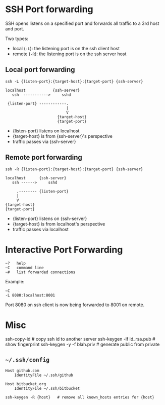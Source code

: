 # SSH Port forwarding

SSH opens listens on a specified port and forwards all traffic to a 3rd
host and port.

Two types: 
- local (`-L`): the listening port is on the ssh client host
- remote (`-R`): the listening port is on the ssh server host

## Local port forwarding
```
ssh -L {listen-port}:{target-host}:{target-port} {ssh-server}

localhost            {ssh-server} 
   ssh  ----------->     sshd  

 {listen-port} ------------.
                           |
                           V
                       {target-host}
                       {target-port}
```
- {listen-port} listens on localhost
- {target-host} is from {ssh-server}'s perspective
- traffic passes via {ssh-server}

## Remote port forwarding
```
ssh -R {listen-port}:{target-host}:{target-port} {ssh-server}

localhost      {ssh-server}
   ssh ------>     sshd

     .-------- {listen-port}
     |
     V
{target-host}
{target-port}
```
- {listen-port} listens on {ssh-server}
- {target-host} is from localhost's perspective
- traffic passes via localhost

# Interactive Port Forwarding
```
~?   help
~C   command line
~#   list forwarded connections
```

Example:
```
~C
-L 8080:localhost:8001
```
Port 8080 on ssh client is now being forwarded to 8001 on remote.

# Misc
ssh-copy-id                 # copy ssh id to another server
ssh-keygen -lf id_rsa.pub   # show fingerprint
ssh-keygen -y -f blah.priv  # generate public from private

## `~/.ssh/config`
```
Host github.com
    IdentityFile ~/.ssh/github

Host bitbucket.org
    IdentityFile ~/.ssh/bitbucket
```


```
ssh-keygen -R {host}   # remove all known_hosts entries for {host}
```
